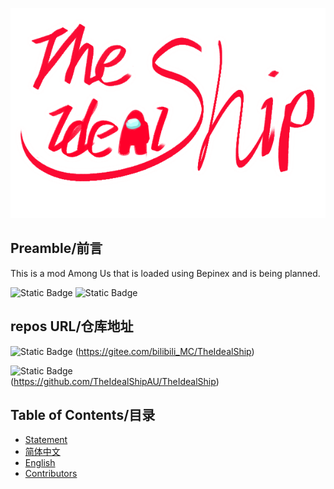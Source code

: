 ![image](Images/TIS.png)

## Preamble/前言
This is a mod Among Us that is loaded using Bepinex and is being planned.

![Static Badge](https://img.shields.io/badge/Discord-%235865F2?style=flat&logo=discord&logoColor=white&link=https%3A%2F%2Fdiscord.gg%2FA2QJuQGTkh) ![Static Badge](https://img.shields.io/badge/QQ%E7%BE%A4-black?logo=tencentqq&logoColor=white&link=http%3A%2F%2Fqm.qq.com%2Fcgi-bin%2Fqm%2Fqr%3F_wv%3D1027%26k%3DrzvaSL9mZcVcDXJ47G_mZoqXs2KxV7lk%26authKey%3DaI2YK2IVIhN4LvdXBeC5E1RyYK%252B73RUyKBN5vChfPg6MghVyrzTpJp1LvdMCaiMJ%26noverify%3D0%26group_code%3D815101721)



## repos URL/仓库地址
![Static Badge](https://img.shields.io/badge/Gitee-FFAE33?style=for-the-badge&logo=gitee&logoColor=white&color=%23FFAE33&link=https%3A%2F%2Fgitee.com%2Fbilibili_MC%2FTheIdealShip)
(https://gitee.com/bilibili_MC/TheIdealShip)  

![Static Badge](https://img.shields.io/badge/Github-black?style=for-the-badge&logo=github&logoColor=white&link=https%3A%2F%2Fgithub.com%2FTheIdealShipAU%2FTheIdealShip)  
(https://github.com/TheIdealShipAU/TheIdealShip)

## Table of Contents/目录
* [Statement](READMES/Statement.md)
* [简体中文](READMES/SChinese.md)
* [English](READMES/English.md)
* [Contributors](READMES/Contributors.md)
